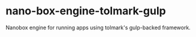 # nano-box-engine-tolmark-gulp
Nanobox engine for running apps using tolmark's gulp-backed framework.
